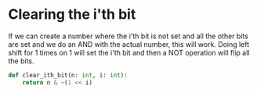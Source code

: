 # Clearing the i'th bit

If we can create a number where the i'th bit is not set and all the other bits are set and we do an AND with the actual number, this will work. Doing left shift for 1 times on 1 will set the i'th bit and then a NOT operation will flip all the bits.

```py
def clear_ith_bit(n: int, i: int):
    return n & ~(1 << i)
```
